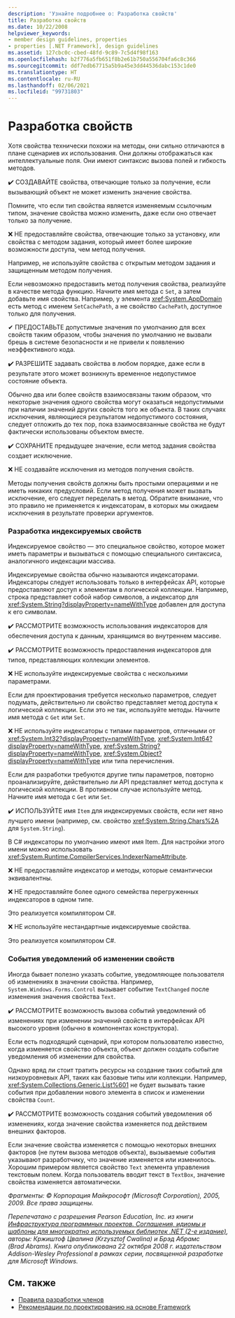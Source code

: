 ```yaml
---
description: 'Узнайте подробнее о: Разработка свойств'
title: Разработка свойств
ms.date: 10/22/2008
helpviewer_keywords:
- member design guidelines, properties
- properties [.NET Framework], design guidelines
ms.assetid: 127cbc0c-cbed-48fd-9c89-7c5d4f98f163
ms.openlocfilehash: b2f776a5fb651f8b2e61b750a556704fa6c8c366
ms.sourcegitcommit: ddf7edb67715a5b9a45e3dd44536dabc153c1de0
ms.translationtype: HT
ms.contentlocale: ru-RU
ms.lasthandoff: 02/06/2021
ms.locfileid: "99731803"
---
```

# <a name="property-design"></a>Разработка свойств

Хотя свойства технически похожи на методы, они сильно отличаются в плане сценариев их использования. Они должны отображаться как интеллектуальные поля. Они имеют синтаксис вызова полей и гибкость методов.

 ✔️ СОЗДАВАЙТЕ свойства, отвечающие только за получение, если вызывающий объект не может изменить значение свойства.

 Помните, что если тип свойства является изменяемым ссылочным типом, значение свойства можно изменить, даже если оно отвечает только за получение.

 ❌ НЕ предоставляйте свойства, отвечающие только за установку, или свойства с методом задания, который имеет более широкие возможности доступа, чем метод получения.

 Например, не используйте свойства с открытым методом задания и защищенным методом получения.

 Если невозможно предоставить метод получения свойства, реализуйте в качестве метода функцию. Начните имя метода с `Set`, а затем добавьте имя свойства. Например, у элемента <xref:System.AppDomain> есть метод с именем `SetCachePath`, а не свойство `CachePath`, доступное только для получения.

 ✔ ПРЕДОСТАВЬТЕ допустимые значения по умолчанию для всех свойств таким образом, чтобы значения по умолчанию не вызвали брешь в системе безопасности и не привели к появлению неэффективного кода.

 ✔️ РАЗРЕШИТЕ задавать свойства в любом порядке, даже если в результате этого может возникнуть временное недопустимое состояние объекта.

 Обычно два или более свойств взаимосвязаны таким образом, что некоторые значения одного свойства могут оказаться недопустимыми при наличии значений других свойств того же объекта. В таких случаях исключения, являющиеся результатом недопустимого состояния, следует отложить до тех пор, пока взаимосвязанные свойства не будут фактически использованы объектом вместе.

 ✔️ СОХРАНИТЕ предыдущее значение, если метод задания свойства создает исключение.

 ❌ НЕ создавайте исключения из методов получения свойств.

 Методы получения свойств должны быть простыми операциями и не иметь никаких предусловий. Если метод получения может вызвать исключение, его следует переделать в метод. Обратите внимание, что это правило не применяется к индексаторам, в которых мы ожидаем исключения в результате проверки аргументов.

### <a name="indexed-property-design"></a>Разработка индексируемых свойств

 Индексируемое свойство — это специальное свойство, которое может иметь параметры и вызываться с помощью специального синтаксиса, аналогичного индексации массива.

 Индексируемые свойства обычно называются индексаторами. Индексаторы следует использовать только в интерфейсах API, которые предоставляют доступ к элементам в логической коллекции. Например, строка представляет собой набор символов, а индексатор для <xref:System.String?displayProperty=nameWithType> добавлен для доступа к его символам.

 ✔️ РАССМОТРИТЕ возможность использования индексаторов для обеспечения доступа к данным, хранящимся во внутреннем массиве.

 ✔️ РАССМОТРИТЕ возможность предоставления индексаторов для типов, представляющих коллекции элементов.

 ❌ НЕ используйте индексируемые свойства с несколькими параметрами.

 Если для проектирования требуется несколько параметров, следует подумать, действительно ли свойство представляет метод доступа к логической коллекции. Если это не так, используйте методы. Начните имя метода с `Get` или `Set`.

 ❌ НЕ используйте индексаторы с типами параметров, отличными от <xref:System.Int32?displayProperty=nameWithType>, <xref:System.Int64?displayProperty=nameWithType>, <xref:System.String?displayProperty=nameWithType>, <xref:System.Object?displayProperty=nameWithType> или типа перечисления.

 Если для разработки требуются другие типы параметров, повторно проанализируйте, действительно ли API представляет метод доступа к логической коллекции. В противном случае используйте метод. Начните имя метода с `Get` или `Set`.

 ✔️ ИСПОЛЬЗУЙТЕ имя `Item` для индексируемых свойств, если нет явно лучшего имени (например, см. свойство <xref:System.String.Chars%2A> для `System.String`).

 В C# индексаторы по умолчанию имеют имя Item. Для настройки этого имени можно использовать <xref:System.Runtime.CompilerServices.IndexerNameAttribute>.

 ❌ НЕ предоставляйте индексатор и методы, которые семантически эквивалентны.

 ❌ НЕ предоставляйте более одного семейства перегруженных индексаторов в одном типе.

 Это реализуется компилятором C#.

 ❌ НЕ используйте нестандартные индексируемые свойства.

 Это реализуется компилятором C#.

### <a name="property-change-notification-events"></a>События уведомлений об изменении свойств

 Иногда бывает полезно указать событие, уведомляющее пользователя об изменениях в значении свойства. Например, `System.Windows.Forms.Control` вызывает событие `TextChanged` после изменения значения свойства `Text`.

 ✔️ РАССМОТРИТЕ возможность вызова событий уведомлений об изменениях при изменении значений свойств в интерфейсах API высокого уровня (обычно в компонентах конструктора).

 Если есть подходящий сценарий, при котором пользователю известно, когда изменяется свойство объекта, объект должен создать событие уведомления об изменении для свойства.

 Однако вряд ли стоит тратить ресурсы на создание таких событий для низкоуровневых API, таких как базовые типы или коллекции. Например, <xref:System.Collections.Generic.List%601> не будет вызывать такие события при добавлении нового элемента в список и изменении свойства `Count`.

 ✔️ РАССМОТРИТЕ возможность создания событий уведомления об изменениях, когда значение свойства изменяется под действием внешних факторов.

 Если значение свойства изменяется с помощью некоторых внешних факторов (не путем вызова методов объекта), вызываемые события указывают разработчику, что значение изменяется или изменилось. Хорошим примером является свойство `Text` элемента управления текстовым полем. Когда пользователь вводит текст в `TextBox`, значение свойства изменяется автоматически.

 *Фрагменты: © Корпорация Майкрософт (Microsoft Corporation), 2005, 2009. Все права защищены.*

 *Перепечатано с разрешения Pearson Education, Inc. из книги [Инфраструктура программных проектов. Соглашения, идиомы и шаблоны для многократно используемых библиотек .NET (2-е издание)](https://www.informit.com/store/framework-design-guidelines-conventions-idioms-and-9780321545619), авторы: Кржиштоф Цвалина (Krzysztof Cwalina) и Брэд Абрамс (Brad Abrams). Книга опубликована 22 октября 2008 г. издательством Addison-Wesley Professional в рамках серии, посвященной разработке для Microsoft Windows.*

## <a name="see-also"></a>См. также

- [Правила разработки членов](member.md)
- [Рекомендации по проектированию на основе Framework](index.md)
